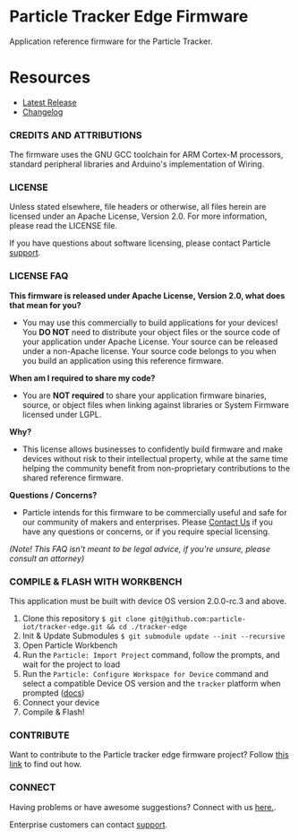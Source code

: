 
# Particle Tracker Edge Firmware

Application reference firmware for the Particle Tracker.

# Resources

- [Latest Release](https://github.com/particle-iot/tracker-edge/releases)
- [Changelog](CHANGELOG.md)

### CREDITS AND ATTRIBUTIONS

The firmware uses the GNU GCC toolchain for ARM Cortex-M processors, standard peripheral libraries and Arduino's implementation of Wiring.

### LICENSE

Unless stated elsewhere, file headers or otherwise, all files herein are licensed under an Apache License, Version 2.0. For more information, please read the LICENSE file.

If you have questions about software licensing, please contact Particle [support](https://support.particle.io/).


### LICENSE FAQ

**This firmware is released under Apache License, Version 2.0, what does that mean for you?**

 * You may use this commercially to build applications for your devices!  You **DO NOT** need to distribute your object files or the source code of your application under Apache License.  Your source can be released under a non-Apache license.  Your source code belongs to you when you build an application using this reference firmware.

**When am I required to share my code?**

 * You are **NOT required** to share your application firmware binaries, source, or object files when linking against libraries or System Firmware licensed under LGPL.

**Why?**

 * This license allows businesses to confidently build firmware and make devices without risk to their intellectual property, while at the same time helping the community benefit from non-proprietary contributions to the shared reference firmware.

**Questions / Concerns?**

 * Particle intends for this firmware to be commercially useful and safe for our community of makers and enterprises.  Please [Contact Us](https://support.particle.io/) if you have any questions or concerns, or if you require special licensing.

_(Note!  This FAQ isn't meant to be legal advice, if you're unsure, please consult an attorney)_


### COMPILE & FLASH WITH WORKBENCH

This application must be built with device OS version 2.0.0-rc.3 and above.

1. Clone this repository `$ git clone git@github.com:particle-iot/tracker-edge.git && cd ./tracker-edge`
2. Init & Update Submodules `$ git submodule update --init --recursive`
3. Open Particle Workbench
4. Run the `Particle: Import Project` command, follow the prompts, and wait for the project to load
5. Run the `Particle: Configure Workspace for Device` command and select a compatible Device OS version and the `tracker` platform when prompted ([docs](https://docs.particle.io/tutorials/developer-tools/workbench/#cloud-build-and-flash))
6. Connect your device
7. Compile & Flash!

### CONTRIBUTE

Want to contribute to the Particle tracker edge firmware project? Follow [this link](CONTRIBUTING.md) to find out how.

### CONNECT

Having problems or have awesome suggestions? Connect with us [here.](https://community.particle.io/c/tracking-system).

Enterprise customers can contact [support](https://support.particle.io/).

